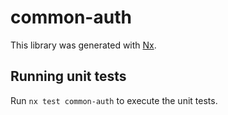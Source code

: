 # common-auth

This library was generated with [Nx](https://nx.dev).

## Running unit tests

Run `nx test common-auth` to execute the unit tests.

